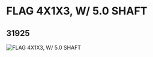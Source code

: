 # FLAG 4X1X3, W/ 5.0 SHAFT
## 31925
![FLAG 4X1X3, W/ 5.0 SHAFT](https://lc-www-live-s.legocdn.com/media/bricks/5/2/6185103.jpg)
